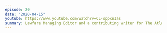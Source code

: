 ```yaml
---
episode: 20
date: "2020-04-15"
youtube: https://www.youtube.com/watch?v=CL-sppxnIas
summary: Lawfare Managing Editor and a contributing writer for The Atlantic
---
```


